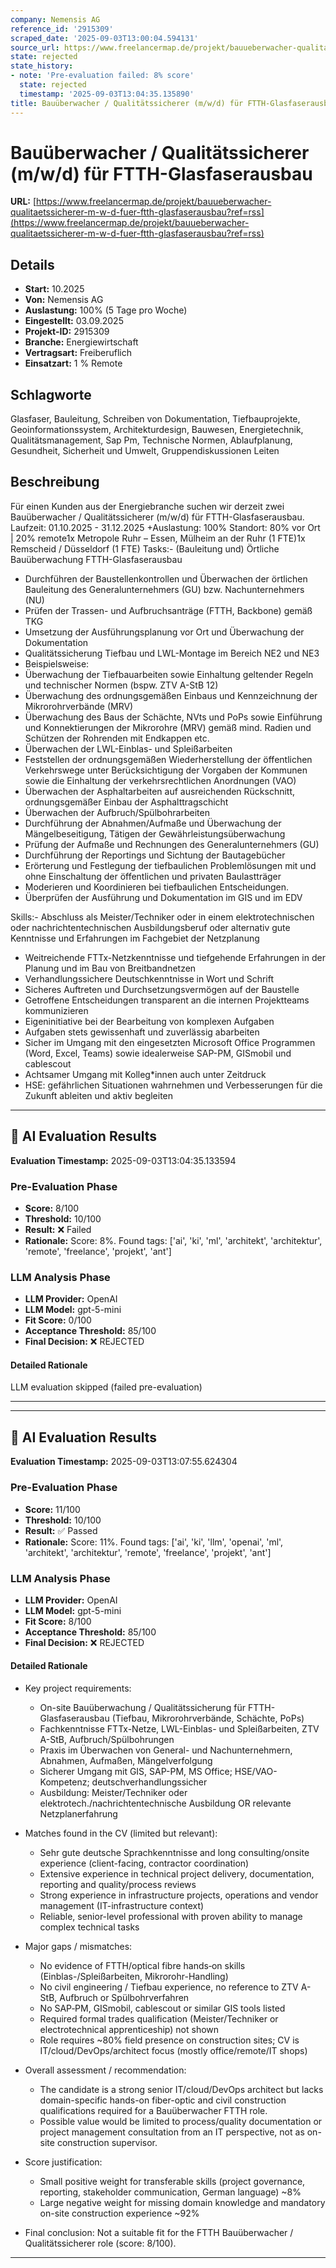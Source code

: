 ```yaml
---
company: Nemensis AG
reference_id: '2915309'
scraped_date: '2025-09-03T13:00:04.594131'
source_url: https://www.freelancermap.de/projekt/bauueberwacher-qualitaetssicherer-m-w-d-fuer-ftth-glasfaserausbau?ref=rss
state: rejected
state_history:
- note: 'Pre-evaluation failed: 8% score'
  state: rejected
  timestamp: '2025-09-03T13:04:35.135890'
title: Bauüberwacher / Qualitätssicherer (m/w/d) für FTTH-Glasfaserausbau
---
```



# Bauüberwacher / Qualitätssicherer (m/w/d) für FTTH-Glasfaserausbau
**URL:** [https://www.freelancermap.de/projekt/bauueberwacher-qualitaetssicherer-m-w-d-fuer-ftth-glasfaserausbau?ref=rss](https://www.freelancermap.de/projekt/bauueberwacher-qualitaetssicherer-m-w-d-fuer-ftth-glasfaserausbau?ref=rss)
## Details
- **Start:** 10.2025
- **Von:** Nemensis AG
- **Auslastung:** 100% (5 Tage pro Woche)
- **Eingestellt:** 03.09.2025
- **Projekt-ID:** 2915309
- **Branche:** Energiewirtschaft
- **Vertragsart:** Freiberuflich
- **Einsatzart:** 1
                                                % Remote

## Schlagworte
Glasfaser, Bauleitung, Schreiben von Dokumentation, Tiefbauprojekte, Geoinformationssystem, Architekturdesign, Bauwesen, Energietechnik, Qualitätsmanagement, Sap Pm, Technische Normen, Ablaufplanung, Gesundheit, Sicherheit und Umwelt, Gruppendiskussionen Leiten

## Beschreibung
Für einen Kunden aus der Energiebranche suchen wir derzeit zwei Bauüberwacher / Qualitätssicherer (m/w/d) für FTTH-Glasfaserausbau.
Laufzeit: 01.10.2025 - 31.12.2025 +Auslastung: 100% Standort: 80% vor Ort | 20% remote1x Metropole Ruhr – Essen, Mülheim an der Ruhr (1 FTE)1x Remscheid / Düsseldorf (1 FTE)
Tasks:- (Bauleitung und) Örtliche Bauüberwachung FTTH-Glasfaserausbau
- Durchführen der Baustellenkontrollen und Überwachen der örtlichen Bauleitung des Generalunternehmers (GU) bzw. Nachunternehmers (NU)
- Prüfen der Trassen- und Aufbruchsanträge (FTTH, Backbone) gemäß TKG
- Umsetzung der Ausführungsplanung vor Ort und Überwachung der Dokumentation
- Qualitätssicherung Tiefbau und LWL-Montage im Bereich NE2 und NE3
- Beispielsweise:
- Überwachung der Tiefbauarbeiten sowie Einhaltung geltender Regeln und technischer Normen (bspw. ZTV A-StB 12)
- Überwachung des ordnungsgemäßen Einbaus und Kennzeichnung der Mikrorohrverbände (MRV)
- Überwachung des Baus der Schächte, NVts und PoPs sowie Einführung und Konnektierungen der Mikrorohre (MRV) gemäß mind. Radien und Schützen der Rohrenden mit Endkappen etc.
- Überwachen der LWL-Einblas- und Spleißarbeiten
- Feststellen der ordnungsgemäßen Wiederherstellung der öffentlichen Verkehrswege unter Berücksichtigung der Vorgaben der Kommunen sowie die Einhaltung der verkehrsrechtlichen Anordnungen (VAO)
- Überwachen der Asphaltarbeiten auf ausreichenden Rückschnitt, ordnungsgemäßer Einbau der Asphalttragschicht
- Überwachen der Aufbruch/Spülbohrarbeiten
- Durchführung der Abnahmen/Aufmaße und Überwachung der Mängelbeseitigung, Tätigen der Gewährleistungsüberwachung
- Prüfung der Aufmaße und Rechnungen des Generalunternehmers (GU)
- Durchführung der Reportings und Sichtung der Bautagebücher
- Erörterung und Festlegung der tiefbaulichen Problemlösungen mit und ohne Einschaltung der öffentlichen und privaten Baulastträger
- Moderieren und Koordinieren bei tiefbaulichen Entscheidungen.
- Überprüfen der Ausführung und Dokumentation im GIS und im EDV

Skills:- Abschluss als Meister/Techniker oder in einem elektrotechnischen oder nachrichtentechnischen Ausbildungsberuf oder alternativ gute Kenntnisse und Erfahrungen im Fachgebiet der Netzplanung
- Weitreichende FTTx-Netzkenntnisse und tiefgehende Erfahrungen in der Planung und im Bau von Breitbandnetzen
- Verhandlungssichere Deutschkenntnisse in Wort und Schrift
- Sicheres Auftreten und Durchsetzungsvermögen auf der Baustelle
- Getroffene Entscheidungen transparent an die internen Projektteams kommunizieren
- Eigeninitiative bei der Bearbeitung von komplexen Aufgaben
- Aufgaben stets gewissenhaft und zuverlässig abarbeiten
- Sicher im Umgang mit den eingesetzten Microsoft Office Programmen (Word, Excel, Teams) sowie idealerweise SAP-PM, GISmobil und cablescout
- Achtsamer Umgang mit Kolleg*innen auch unter Zeitdruck
- HSE: gefährlichen Situationen wahrnehmen und Verbesserungen für die Zukunft ableiten und aktiv begleiten

---

## 🤖 AI Evaluation Results

**Evaluation Timestamp:** 2025-09-03T13:04:35.133594

### Pre-Evaluation Phase
- **Score:** 8/100
- **Threshold:** 10/100
- **Result:** ❌ Failed
- **Rationale:** Score: 8%. Found tags: ['ai', 'ki', 'ml', 'architekt', 'architektur', 'remote', 'freelance', 'projekt', 'ant']

### LLM Analysis Phase
- **LLM Provider:** OpenAI
- **LLM Model:** gpt-5-mini
- **Fit Score:** 0/100
- **Acceptance Threshold:** 85/100
- **Final Decision:** ❌ REJECTED

#### Detailed Rationale
LLM evaluation skipped (failed pre-evaluation)

---


---

## 🤖 AI Evaluation Results

**Evaluation Timestamp:** 2025-09-03T13:07:55.624304

### Pre-Evaluation Phase
- **Score:** 11/100
- **Threshold:** 10/100
- **Result:** ✅ Passed
- **Rationale:** Score: 11%. Found tags: ['ai', 'ki', 'llm', 'openai', 'ml', 'architekt', 'architektur', 'remote', 'freelance', 'projekt', 'ant']

### LLM Analysis Phase
- **LLM Provider:** OpenAI
- **LLM Model:** gpt-5-mini
- **Fit Score:** 8/100
- **Acceptance Threshold:** 85/100
- **Final Decision:** ❌ REJECTED

#### Detailed Rationale
- Key project requirements:
  - On-site Bauüberwachung / Qualitätssicherung für FTTH-Glasfaserausbau (Tiefbau, Mikrorohrverbände, Schächte, PoPs)
  - Fachkenntnisse FTTx-Netze, LWL-Einblas- und Spleißarbeiten, ZTV A-StB, Aufbruch/Spülbohrungen
  - Praxis im Überwachen von General- und Nachunternehmern, Abnahmen, Aufmaßen, Mängelverfolgung
  - Sicherer Umgang mit GIS, SAP-PM, MS Office; HSE/VAO-Kompetenz; deutschverhandlungssicher
  - Ausbildung: Meister/Techniker oder elektrotech./nachrichtentechnische Ausbildung OR relevante Netzplanerfahrung

- Matches found in the CV (limited but relevant):
  - Sehr gute deutsche Sprachkenntnisse and long consulting/onsite experience (client-facing, contractor coordination)
  - Extensive experience in technical project delivery, documentation, reporting and quality/process reviews
  - Strong experience in infrastructure projects, operations and vendor management (IT-infrastructure context)
  - Reliable, senior-level professional with proven ability to manage complex technical tasks

- Major gaps / mismatches:
  - No evidence of FTTH/optical fibre hands‑on skills (Einblas-/Spleißarbeiten, Mikrorohr-Handling)
  - No civil engineering / Tiefbau experience, no reference to ZTV A-StB, Aufbruch or Spülbohrverfahren
  - No SAP‑PM, GISmobil, cablescout or similar GIS tools listed
  - Required formal trades qualification (Meister/Techniker or electrotechnical apprenticeship) not shown
  - Role requires ~80% field presence on construction sites; CV is IT/cloud/DevOps/architect focus (mostly office/remote/IT shops)

- Overall assessment / recommendation:
  - The candidate is a strong senior IT/cloud/DevOps architect but lacks domain-specific hands-on fiber-optic and civil construction qualifications required for a Bauüberwacher FTTH role.
  - Possible value would be limited to process/quality documentation or project management consultation from an IT perspective, not as on-site construction supervisor.

- Score justification:
  - Small positive weight for transferable skills (project governance, reporting, stakeholder communication, German language) ~8%
  - Large negative weight for missing domain knowledge and mandatory on-site construction experience ~92%

- Final conclusion: Not a suitable fit for the FTTH Bauüberwacher / Qualitätssicherer role (score: 8/100).

---

